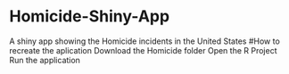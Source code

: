 # Homicide-Shiny-App
A shiny app showing the Homicide incidents in the United States
#How to recreate the aplication
Download the Homicide folder
Open the R Project
Run the application
